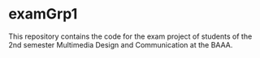 # examGrp1
This repository contains the code for the exam project of students of the 2nd semester Multimedia Design and Communication at the BAAA.
